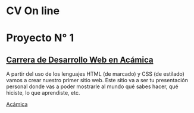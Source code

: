 # CV On line
# Proyecto N° 1
## [Carrera de Desarrollo Web en Acámica](https://www.acamica.com/desarrollo-web-full-stack "titulo")

A partir del uso de los lenguajes HTML (de marcado) y CSS (de estilado) vamos a crear nuestro primer sitio web. Este sitio va a ser tu presentación personal donde vas a poder mostrarle al mundo qué sabes hacer, qué hiciste, lo que aprendiste, etc.

[Acámica](https://www.acamica.com/desarrollo-web-full-stack "titulo")

